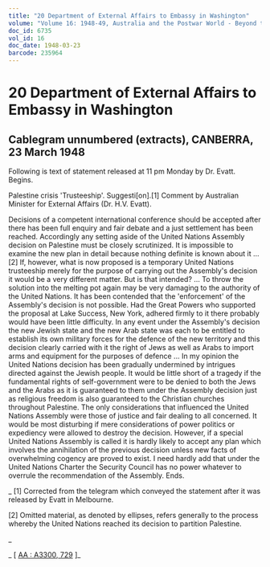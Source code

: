 ```yaml
---
title: "20 Department of External Affairs to Embassy in Washington"
volume: "Volume 16: 1948-49, Australia and the Postwar World - Beyond the Region"
doc_id: 6735
vol_id: 16
doc_date: 1948-03-23
barcode: 235964
---
```


# 20 Department of External Affairs to Embassy in Washington

## Cablegram unnumbered (extracts), CANBERRA, 23 March 1948

Following is text of statement released at 11 pm Monday by Dr. Evatt. Begins.

Palestine crisis 'Trusteeship'. Suggesti[on].[1] Comment by Australian Minister for External Affairs (Dr. H.V. Evatt).

Decisions of a competent international conference should be accepted after there has been full enquiry and fair debate and a just settlement has been reached. Accordingly any setting aside of the United Nations Assembly decision on Palestine must be closely scrutinized. It is impossible to examine the new plan in detail because nothing definite is known about it ...[2] If, however, what is now proposed is a temporary United Nations trusteeship merely for the purpose of carrying out the Assembly's decision it would be a very different matter. But is that intended? ... To throw the solution into the melting pot again may be very damaging to the authority of the United Nations. It has been contended that the 'enforcement' of the Assembly's decision is not possible. Had the Great Powers who supported the proposal at Lake Success, New York, adhered firmly to it there probably would have been little difficulty. In any event under the Assembly's decision the new Jewish state and the new Arab state was each to be entitled to establish its own military forces for the defence of the new territory and this decision clearly carried with it the right of Jews as well as Arabs to import arms and equipment for the purposes of defence ... In my opinion the United Nations decision has been gradually undermined by intrigues directed against the Jewish people. It would be little short of a tragedy if the fundamental rights of self-government were to be denied to both the Jews and the Arabs as it is guaranteed to them under the Assembly decision just as religious freedom is also guaranteed to the Christian churches throughout Palestine. The only considerations that influenced the United Nations Assembly were those of justice and fair dealing to all concerned. It would be most disturbing if mere considerations of power politics or expediency were allowed to destroy the decision. However, if a special United Nations Assembly is called it is hardly likely to accept any plan which involves the annihilation of the previous decision unless new facts of overwhelming cogency are proved to exist. I need hardly add that under the United Nations Charter the Security Council has no power whatever to overrule the recommendation of the Assembly. Ends.

_ [1] Corrected from the telegram which conveyed the statement after it was released by Evatt in Melbourne.

[2] Omitted material, as denoted by ellipses, refers generally to the process whereby the United Nations reached its decision to partition Palestine.

_

_ [ [AA : A3300, 729](http://www.naa.gov.au/cgi-bin/Search?O=I&Number=235964) ]_
